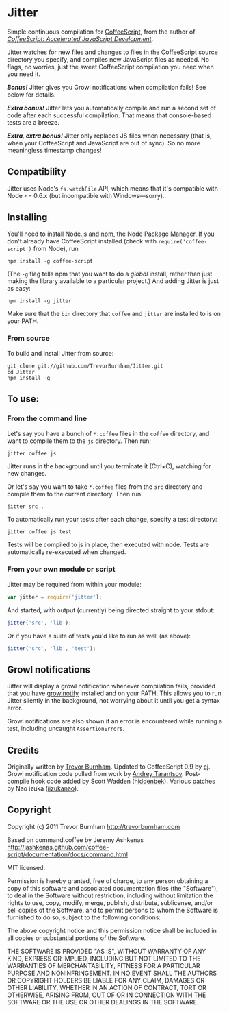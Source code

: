 # Jitter

Simple continuous compilation for [CoffeeScript](http://coffeescript.org), from the author
of *[CoffeeScript: Accelerated JavaScript Development](http://pragprog.com/titles/tbcoffee/coffeescript)*.

Jitter watches for new files and changes to files in the CoffeeScript source directory
you specify, and compiles new JavaScript files as needed. No flags, no worries, just the
sweet CoffeeScript compilation you need when you need it.

***Bonus!*** Jitter gives you Growl notifications when compilation fails! See below for
details.

***Extra bonus!*** Jitter lets you automatically compile and run a second set of code after
each successful compilation. That means that console-based tests are a breeze.

***Extra, extra bonus!*** Jitter only replaces JS files when necessary (that is, when your
CoffeeScript and JavaScript are out of sync). So no more meaningless timestamp changes!

## Compatibility

Jitter uses Node's `fs.watchFile` API, which means that it's compatible with
Node <= 0.6.x (but incompatible with Windows—sorry).

## Installing

You'll need to install [Node.js](http://nodejs.org) and [npm](http://npmjs.org/), the
Node Package Manager. If you don't already have CoffeeScript installed (check with
`require('coffee-script')` from Node), run

    npm install -g coffee-script

(The `-g` flag tells npm that you want to do a *global* install, rather than just making
the library available to a particular project.) And adding Jitter is just as easy:

    npm install -g jitter

Make sure that the `bin` directory that `coffee` and `jitter` are installed to is on
your PATH.

### From source

To build and install Jitter from source:

    git clone git://github.com/TrevorBurnham/Jitter.git
    cd Jitter
    npm install -g

## To use:

### From the command line

Let's say you have a bunch of `*.coffee` files in the `coffee` directory, and want to
compile them to the `js` directory. Then run:

    jitter coffee js

Jitter runs in the background until you terminate it (Ctrl+C), watching for new changes.

Or let's say you want to take `*.coffee` files from the `src` directory and compile them
to the current directory. Then run

    jitter src .

To automatically run your tests after each change, specify a test directory:

    jitter coffee js test

Tests will be compiled to js in place, then executed with node. Tests are automatically
re-executed when changed.

### From your own module or script

Jitter may be required from within your module:

```js
var jitter = require('jitter');
```

And started, with output (currently) being directed straight to your stdout:

```js
jitter('src', 'lib');
```

Or if you have a suite of tests you'd like to run as well (as above):

```js
jitter('src', 'lib', 'test');
```

## Growl notifications

Jitter will display a growl notification whenever compilation fails, provided that you
have [growlnotify](http://growl.info/extras.php) installed and on your PATH. This allows
you to run Jitter silently in the background, not worrying about it until you get a
syntax error.

Growl notifications are also shown if an error is encountered while running a test,
including uncaught `AssertionError`s.

## Credits

Originally written by [Trevor Burnham](http://github.com/TrevorBurnham). Updated to
CoffeeScript 0.9 by [cj](http://github.com/cj). Growl notification code pulled from work
by [Andrey Tarantsov](http://www.tarantsov.com/). Post-compile hook code added by Scott
Wadden ([hiddenbek](http://github.com/hiddenbek)). Various patches by Nao izuka ([iizukanao](https://github.com/iizukanao)).

## Copyright

Copyright (c) 2011 Trevor Burnham
http://trevorburnham.com

Based on command.coffee by Jeremy Ashkenas
http://jashkenas.github.com/coffee-script/documentation/docs/command.html

MIT licensed:

Permission is hereby granted, free of charge, to any person
obtaining a copy of this software and associated documentation
files (the "Software"), to deal in the Software without
restriction, including without limitation the rights to use,
copy, modify, merge, publish, distribute, sublicense, and/or sell
copies of the Software, and to permit persons to whom the
Software is furnished to do so, subject to the following
conditions:

The above copyright notice and this permission notice shall be
included in all copies or substantial portions of the Software.

THE SOFTWARE IS PROVIDED "AS IS", WITHOUT WARRANTY OF ANY KIND,
EXPRESS OR IMPLIED, INCLUDING BUT NOT LIMITED TO THE WARRANTIES
OF MERCHANTABILITY, FITNESS FOR A PARTICULAR PURPOSE AND
NONINFRINGEMENT. IN NO EVENT SHALL THE AUTHORS OR COPYRIGHT
HOLDERS BE LIABLE FOR ANY CLAIM, DAMAGES OR OTHER LIABILITY,
WHETHER IN AN ACTION OF CONTRACT, TORT OR OTHERWISE, ARISING
FROM, OUT OF OR IN CONNECTION WITH THE SOFTWARE OR THE USE OR
OTHER DEALINGS IN THE SOFTWARE.
